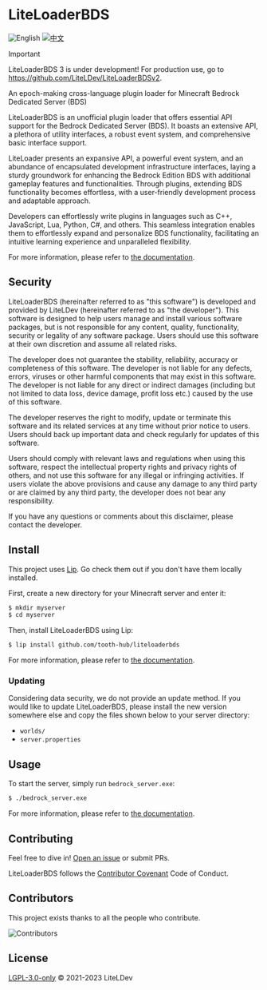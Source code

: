 # LiteLoaderBDS

![English](https://img.shields.io/badge/English-inactive?style=for-the-badge)&nbsp;[![中文](https://img.shields.io/badge/简体中文-informational?style=for-the-badge)](README.zh.md)

> [!IMPORTANT]
> LiteLoaderBDS 3 is under development! For production use, go to <https://github.com/LiteLDev/LiteLoaderBDSv2>.

An epoch-making cross-language plugin loader for Minecraft Bedrock Dedicated Server (BDS)

LiteLoaderBDS is an unofficial plugin loader that offers essential API support for the Bedrock Dedicated Server (BDS). It boasts an extensive API, a plethora of utility interfaces, a robust event system, and comprehensive basic interface support.

LiteLoader presents an expansive API, a powerful event system, and an abundance of encapsulated development infrastructure interfaces, laying a sturdy groundwork for enhancing the Bedrock Edition BDS with additional gameplay features and functionalities. Through plugins, extending BDS functionality becomes effortless, with a user-friendly development process and adaptable approach.

Developers can effortlessly write plugins in languages such as C++, JavaScript, Lua, Python, C#, and others. This seamless integration enables them to effortlessly expand and personalize BDS functionality, facilitating an intuitive learning experience and unparalleled flexibility.

For more information, please refer to [the documentation](https://docs.litebds.com).

## Security

LiteLoaderBDS (hereinafter referred to as "this software") is developed and 
provided by LiteLDev (hereinafter referred to as "the developer"). This software is designed 
to help users manage and install various software packages, but is not responsible for any 
content, quality, functionality, security or legality of any software package. Users should 
use this software at their own discretion and assume all related risks.

The developer does not guarantee the stability, reliability, accuracy or completeness of this 
software. The developer is not liable for any defects, errors, viruses or other harmful components 
that may exist in this software. The developer is not liable for any direct or indirect damages 
(including but not limited to data loss, device damage, profit loss etc.) caused by the use of 
this software.

The developer reserves the right to modify, update or terminate this software and its related 
services at any time without prior notice to users. Users should back up important data and check 
regularly for updates of this software.

Users should comply with relevant laws and regulations when using this software, respect the 
intellectual property rights and privacy rights of others, and not use this software for any 
illegal or infringing activities. If users violate the above provisions and cause any damage 
to any third party or are claimed by any third party, the developer does not bear any 
responsibility.

If you have any questions or comments about this disclaimer, please contact the developer.

## Install

This project uses [Lip](https://github.com/LipPkg/Lip). Go check them out if you don't have them locally installed.

First, create a new directory for your Minecraft server and enter it:

```sh
$ mkdir myserver
$ cd myserver
```

Then, install LiteLoaderBDS using Lip:

```sh
$ lip install github.com/tooth-hub/liteloaderbds
```

For more information, please refer to [the documentation](https://docs.litebds.com).

### Updating

Considering data security, we do not provide an update method. If you would like to update LiteLoaderBDS, please install the new version somewhere else and copy the files shown below to your server directory:

- `worlds/`
- `server.properties`

## Usage

To start the server, simply run `bedrock_server.exe`: 

```sh
$ ./bedrock_server.exe
```

For more information, please refer to [the documentation](https://docs.litebds.com).

## Contributing

Feel free to dive in! [Open an issue](https://github.com/LiteLDev/LiteLoaderBDS/issues/new/choose) or submit PRs.

LiteLoaderBDS follows the [Contributor Covenant](https://www.contributor-covenant.org/version/2/1/code_of_conduct/) Code of Conduct.

## Contributors

This project exists thanks to all the people who contribute.

![Contributors](https://contrib.rocks/image?repo=LiteLDev/LiteLoaderBDS)

## License

[LGPL-3.0-only](LICENSE) © 2021-2023 LiteLDev

